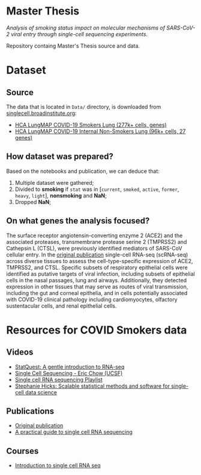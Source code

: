 # Master Thesis

*Analysis of smoking status impact on molecular mechanisms of SARS-CoV-2 viral entry through single-cell sequencing experiments.*

Repository containg Master's Thesis source and data.

# Dataset

## Source

The data that is located in `Data/` directory, is downloaded from [singlecell.broadinstitute.org][sc-broadinstitute]:
- [HCA LungMAP COVID-19 Smokers Lung (277k+ cells, genes)][data-smokers]
- [HCA LungMAP COVID-19 Internal Non-Smokers Lung (96k+ cells, 27 genes)][data-nonsmokers]

## How dataset was prepared?

Based on the notebooks and publication, we can deduce that:
1. Multiple dataset were gathered;
2. Divided to **smoking** if `stat` was in [`current`, `smoked`, `active`, `former`, `heavy`, `light`], **nonsmoking** and **NaN**;
3. Dropped **NaN**;

## On what genes the analysis focused?

The surface receptor angiotensin-converting enzyme 2 (ACE2) and the associated proteases, transmembrane protease serine 2 (TMPRSS2) and Cathepsin L (CTSL), were previously identified mediators of SARS-CoV cellular entry. In the [original publication][pub-org] single-cell RNA-seq (scRNA-seq) across diverse tissues to assess the cell-type-specific expression of ACE2, TMPRSS2, and CTSL. Specific subsets of respiratory epithelial cells were identified as putative targets of viral infection, including subsets of epithelial cells in the nasal passages, lung and airways. Additionally, they detected expression in other tissues that may serve as routes of viral transmission, including the gut and corneal epithelia, and in cells potentially associated with COVID-19 clinical pathology including cardiomyocytes, olfactory sustentacular cells, and renal epithelial cells.

# Resources for COVID Smokers data

## Videos

- [StatQuest: A gentle introduction to RNA-seq][yt-statquest-rna-seq]
- [Single Cell Sequencing - Eric Chow (UCSF)][yt-chow-sc-seq]
- [Single cell RNA sequencing Playlist][yt-rna-seq-lst]
- [Stephanie Hicks: Scalable statistical methods and software for single-cell data science][yt-hicks-sc-seq]

## Publications

- [Original publication][pub-org]
- [A practical guide to single cell RNA sequencing][pub-sc-rna]

## Courses

- [Introduction to single cell RNA seq][intro-sc-rna-seq]


<!-- Resources -->

[data-smokers]: https://singlecell.broadinstitute.org/single_cell/study/SCP876/hca-lungmap-covid-19-smokers-lung?scpbr=hca-covid-19-integrated-analysis
[data-nonsmokers]: https://singlecell.broadinstitute.org/single_cell/study/SCP875/hca-lungmap-covid-19-internal-nonsmokers-lung?scpbr=hca-covid-19-integrated-analysis
[intro-sc-rna-seq]: https://scrnaseq-course.cog.sanger.ac.uk/website/introduction-to-single-cell-rna-seq.html
[sc-broadinstitute]: https://singlecell.broadinstitute.org/
[pub-org]: https://www.biorxiv.org/content/10.1101/2020.04.19.049254v2
[pub-sc-rna]: https://genomemedicine.biomedcentral.com/articles/10.1186/s13073-017-0467-4
[yt-statquest-rna-seq]: https://www.youtube.com/watch?v=tlf6wYJrwKY
[yt-chow-sc-seq]: https://www.youtube.com/watch?v=k9VFNLLQP8c
[yt-rna-seq-lst]: https://www.youtube.com/playlist?list=PLjiXAZO27elC_xnk7gVNM85I2IQl5BEJN
[yt-hicks-sc-seq]: https://www.youtube.com/watch?v=Sqr2UFpJKkM